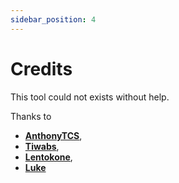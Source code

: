 ```yaml
---
sidebar_position: 4
---
```


# Credits

This tool could not exists without help.

Thanks to
- **[AnthonyTCS](https://github.com/AnthonyTCS)**,
- **[Tiwabs](https://github.com/Tiwabs)**,
- **[Lentokone](https://github.com/Aik-10)**,
- **[Luke](https://github.com/Lukewastakenn)**